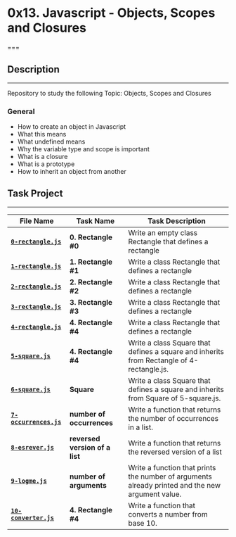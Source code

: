 # 0x13. Javascript - Objects, Scopes and Closures

===

## Description

---
Repository to study the following Topic: Objects, Scopes and Closures

### General

- How to create an object in Javascript
- What this means
- What undefined means
- Why the variable type and scope is important
- What is a closure
- What is a prototype
- How to inherit an object from another

## Task Project

---
File Name|Task Name|Task Description
---|---|---
[**`0-rectangle.js`**](https://github.com/jossvega/holbertonschool-higher_level_programming/blob/master/0x13-javascript_objects_scopes_closures/0-rectangle.js)|**0. Rectangle #0**|Write an empty class Rectangle that defines a rectangle
[**`1-rectangle.js`**](https://github.com/jossvega/holbertonschool-higher_level_programming/blob/master/0x13-javascript_objects_scopes_closures/1-rectangle.js)|**1. Rectangle #1**|Write a class Rectangle that defines a rectangle
[**`2-rectangle.js`**](https://github.com/jossvega/holbertonschool-higher_level_programming/blob/master/0x13-javascript_objects_scopes_closures/2-rectangle.js)|**2. Rectangle #2**|Write a class Rectangle that defines a rectangle
[**`3-rectangle.js`**](https://github.com/jossvega/holbertonschool-higher_level_programming/blob/master/0x13-javascript_objects_scopes_closures/3-rectangle.js)|**3. Rectangle #3**|Write a class Rectangle that defines a rectangle
[**`4-rectangle.js`**](https://github.com/jossvega/holbertonschool-higher_level_programming/blob/master/0x13-javascript_objects_scopes_closures/4-rectangle.js)|**4. Rectangle #4**|Write a class Rectangle that defines a rectangle
[**`5-square.js`**](https://github.com/jossvega/holbertonschool-higher_level_programming/blob/master/0x13-javascript_objects_scopes_closures/4-rectangle.js)|**4. Rectangle #4**|Write a class Square that defines a square and inherits from Rectangle of 4-rectangle.js.
[**`6-square.js`**](https://github.com/jossvega/holbertonschool-higher_level_programming/blob/master/0x13-javascript_objects_scopes_closures/4-rectangle.js)|**Square**|Write a class Square that defines a square and inherits from Square of 5-square.js.
[**`7-occurrences.js`**](https://github.com/jossvega/holbertonschool-higher_level_programming/blob/master/0x13-javascript_objects_scopes_closures/4-rectangle.js)|**number of occurrences**|Write a function that returns the number of occurrences in a list.
[**`8-esrever.js`**](https://github.com/jossvega/holbertonschool-higher_level_programming/blob/master/0x13-javascript_objects_scopes_closures/4-rectangle.js)|**reversed version of a list**|Write a function that returns the reversed version of a list
[**`9-logme.js`**](https://github.com/jossvega/holbertonschool-higher_level_programming/blob/master/0x13-javascript_objects_scopes_closures/4-rectangle.js)|**number of arguments**|Write a function that prints the number of arguments already printed and the new argument value.
[**`10-converter.js`**](https://github.com/jossvega/holbertonschool-higher_level_programming/blob/master/0x13-javascript_objects_scopes_closures/4-rectangle.js)|**4. Rectangle #4**|Write a function that converts a number from base 10.

